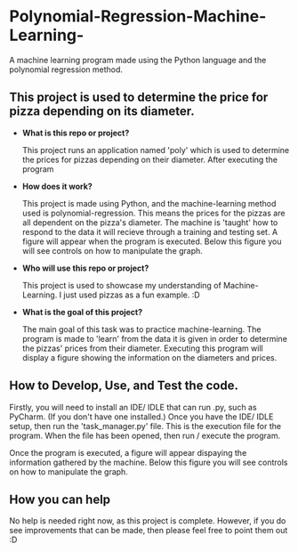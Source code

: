 # Polynomial-Regression-Machine-Learning-
A machine learning program made using the Python language and the polynomial regression method.

## This project is used to determine the price for pizza depending on its diameter.


* **What is this repo or project?**

     This project runs an application named 'poly' which is used to determine the prices for pizzas depending on their diameter. After executing the program
* **How does it work?**

    This project is made using Python, and the machine-learning method used is polynomial-regression. This means the prices for the pizzas are all dependent on the pizza's diameter. The machine is 'taught' how to respond to the data it will recieve through a training and testing set. A figure will appear when the program is executed. Below this figure you will see controls on how to manipulate the graph.
* **Who will use this repo or project?**

    This project is used to showcase my understanding of Machine-Learning. I just used pizzas as a fun example. :D
* **What is the goal of this project?**
    
    The main goal of this task was to practice machine-learning. The program is made to 'learn' from the data it is given in order to determine the pizzas' prices from their diameter. Executing this program will display a figure showing the information on the diameters and prices. 


## How to Develop, Use, and Test the code.

Firstly, you will need to install an IDE/ IDLE that can run .py, such as PyCharm. (If you don't have one installed.)
Once you have the IDE/ IDLE setup, then run the 'task_manager.py' file. This is the execution file for the program. When the file has been opened, then run / execute the program.

Once the program is executed, a figure will appear dispaying the information gathered by the machine. Below this figure you will see controls on how to manipulate the graph.


## How you can help

No help is needed right now, as this project is complete. However, if you do see improvements that can be made, then please feel free to point them out :D

